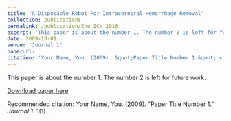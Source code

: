 ```yaml
---
title: "A Disposable Robot For Intracerebral Hemorrhage Removal"
collection: publications
permalink: /publication/Zhu_ICH_2016
excerpt: 'This paper is about the number 1. The number 2 is left for future work.'
date: 2009-10-01
venue: 'Journal 1'
paperurl:
citation: 'Your Name, You. (2009). &quot;Paper Title Number 1.&quot; <i>Journal 1</i>. 1(1).'
---
```

This paper is about the number 1. The number 2 is left for future work.

[Download paper here](http://yifanzhu95.github.io/files/paper1.pdf)

Recommended citation: Your Name, You. (2009). "Paper Title Number 1." <i>Journal 1</i>. 1(1).